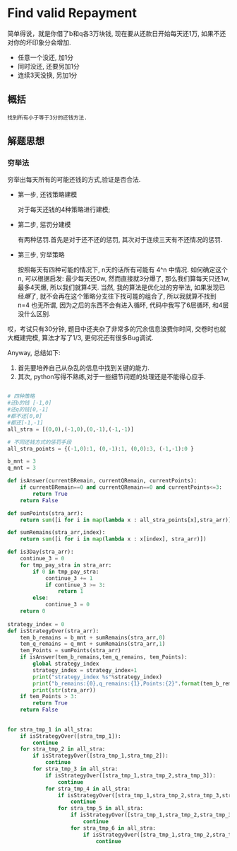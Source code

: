 # Find valid Repayment
简单得说，就是你借了b和q各3万块钱, 现在要从还款日开始每天还1万, 如果不还对你的坏印象分会增加.
- 任意一个没还, 加1分
- 同时没还, 还要另加1分
- 连续3天没换, 另加1分

 
## 概括
    找到所有小于等于3分的还钱方法. 
    
## 解题思想
### 穷举法
穷举出每天所有的可能还钱的方式,验证是否合法.

- 第一步, 还钱策略建模
    
    对于每天还钱的4种策略进行建模; 

- 第二步, 惩罚分建模

    有两种惩罚.首先是对于还不还的惩罚, 其次对于连续三天有不还情况的惩罚.
    
- 第三步, 穷举策略

    按照每天有四种可能的情况下, n天的话所有可能有 4^n 中情况.
    如何确定这个n, 可以根据启发: 最少每天还0w, 然而直接就3分爆了, 那么我们算每天只还1w, 最多4天爆, 所以我们就算4天.
    当然, 我的算法是优化过的穷举法, 如果发现已经*爆*了, 就不会再在这个策略分支往下找可能的组合了, 所以我就算不找到 n=4 也无所谓,
    因为之后的东西不会有进入循环, 代码中我写了6层循环, 和4层没什么区别.

哎，考试只有30分钟, 题目中还夹杂了非常多的冗余信息浪费你时间, 交卷时也就大概建完模, 算法才写了1/3, 更何况还有很多Bug调试.


Anyway, 总结如下:
1. 首先要培养自己从杂乱的信息中找到关键的能力.
2. 其次, python写得不熟练,对于一些细节问题的处理还是不能得心应手.

 
```python 

# 四种策略
#还b的钱 [-1,0]
#还q的钱[0,-1]
#都不还[0,0]
#都还[-1,-1]
all_stra = [(0,0),(-1,0),(0,-1),(-1,-1)]

# 不同还钱方式的惩罚手段
all_stra_points = {(-1,0):1, (0,-1):1, (0,0):3, (-1,-1):0 }

b_mnt = 3
q_mnt = 3

def isAnswer(currentBRemain, currentQRemain, currentPoints):
    if currentBRemain==0 and currentQRemain==0 and currentPoints<=3:
        return True
    return False

def sumPoints(stra_arr):
    return sum([i for i in map(lambda x : all_stra_points[x],stra_arr)])+is3Day(stra_arr)

def sumRemains(stra_arr,index):
    return sum([i for i in map(lambda x : x[index], stra_arr)])

def is3Day(stra_arr):
    continue_3 = 0
    for tmp_pay_stra in stra_arr:
        if 0 in tmp_pay_stra:
            continue_3 += 1
            if continue_3 >= 3:
                return 1
        else:
            continue_3 = 0
    return 0
    
strategy_index = 0
def isStrategyOver(stra_arr):
    tem_b_remains = b_mnt + sumRemains(stra_arr,0)
    tem_q_remains = q_mnt + sumRemains(stra_arr,1)
    tem_Points = sumPoints(stra_arr)
    if isAnswer(tem_b_remains,tem_q_remains, tem_Points):
        global strategy_index
        strategy_index = strategy_index+1
        print("strategy_index %s"%strategy_index)
        print("b_remains:{0},q_remains:{1},Points:{2}".format(tem_b_remains,tem_q_remains,tem_Points))
        print(str(stra_arr))
    if tem_Points > 3:
        return True
    return False
        
        
for stra_tmp_1 in all_stra:
    if isStrategyOver([stra_tmp_1]):
        continue
    for stra_tmp_2 in all_stra:
        if isStrategyOver([stra_tmp_1,stra_tmp_2]):
            continue
        for stra_tmp_3 in all_stra:
            if isStrategyOver([stra_tmp_1,stra_tmp_2,stra_tmp_3]):
                continue
            for stra_tmp_4 in all_stra:
                if isStrategyOver([stra_tmp_1,stra_tmp_2,stra_tmp_3,stra_tmp_4]):
                    continue
                for stra_tmp_5 in all_stra:
                    if isStrategyOver([stra_tmp_1,stra_tmp_2,stra_tmp_3,stra_tmp_4,stra_tmp_5]):
                        continue
                    for stra_tmp_6 in all_stra:
                        if isStrategyOver([stra_tmp_1,stra_tmp_2,stra_tmp_3,stra_tmp_4,stra_tmp_5, stra_tmp_6]):
                            continue

```
